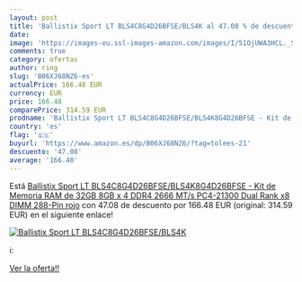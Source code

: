 ```yaml
---
layout: post
title: 'Ballistix Sport LT BLS4C8G4D26BFSE/BLS4K al 47.08 % de descuento'
date: 
image: 'https://images-eu.ssl-images-amazon.com/images/I/51OjUWA3HCL._SL200_.jpg'
comments: true
category: ofertas
author: ring
slug: 'B06XJ68NZ6-es'
actualPrice: 166.48 EUR
currency: EUR
price: 166.48
comparePrice: 314.59 EUR
prodname: 'Ballistix Sport LT BLS4C8G4D26BFSE/BLS4K8G4D26BFSE - Kit de Memoria RAM de 32GB  8GB x 4  DDR4  2666 MT/s  PC4-21300  Dual Rank x8  DIMM  288-Pin  rojo'
country: 'es'
flag: '🇪🇸'
buyurl: 'https://www.amazon.es/dp/B06XJ68NZ6/?tag=tolees-21'
descuento: '47.08'
average: '166.48'
---
```


Está [Ballistix Sport LT BLS4C8G4D26BFSE/BLS4K8G4D26BFSE - Kit de Memoria RAM de 32GB  8GB x 4  DDR4  2666 MT/s  PC4-21300  Dual Rank x8  DIMM  288-Pin  rojo](https://www.amazon.es/dp/B06XJ68NZ6/?tag=tolees-21) con 47.08 de descuento por 166.48 EUR (original: 314.59 EUR) en el siguiente enlace!

[![Ballistix Sport LT BLS4C8G4D26BFSE/BLS4K](https://images-eu.ssl-images-amazon.com/images/I/51OjUWA3HCL._SL200_.jpg)](https://www.amazon.es/dp/B06XJ68NZ6/?tag=tolees-21)

ℹ️:


[Ver la oferta!!](https://www.amazon.es/dp/B06XJ68NZ6/?tag=tolees-21)
